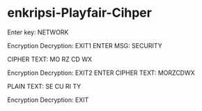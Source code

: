 # enkripsi-Playfair-Cihper

Enter key: NETWORK

Encryption
Decryption:
EXIT1
ENTER MSG: SECURITY

CIPHER TEXT: MO RZ CD WX

Encryption
Decryption:
EXIT2
ENTER CIPHER TEXT: MORZCDWX

PLAIN TEXT: SE CU RI TY

Encryption
Decryption:
EXIT

